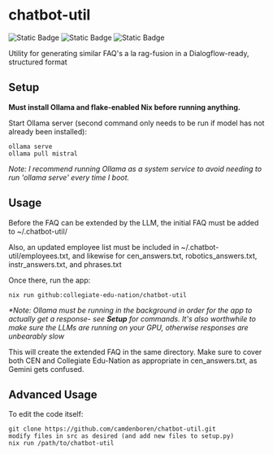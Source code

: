 # chatbot-util
![Static Badge](https://img.shields.io/badge/Version-0.2-blue)
![Static Badge](https://img.shields.io/badge/Platforms-Linux,_macOS-green)
![Static Badge](https://img.shields.io/badge/Powered_by_Nix-grey?logo=nixOS&logoColor=white)

Utility for generating similar FAQ's a la rag-fusion in a Dialogflow-ready, structured format

## Setup
<b>Must install Ollama and flake-enabled Nix before running anything.</b>

Start Ollama server (second command only needs to be run if model has not already been installed):

    ollama serve
    ollama pull mistral

<i>Note: I recommend running Ollama as a system service to avoid needing to run 'ollama serve' every time I boot.</i>

## Usage
Before the FAQ can be extended by the LLM, the initial FAQ must be added to ~/.chatbot-util/

Also, an updated employee list must be included in ~/.chatbot-util/employees.txt, and likewise for cen_answers.txt, robotics_answers.txt, instr_answers.txt, and phrases.txt

Once there, run the app:

    nix run github:collegiate-edu-nation/chatbot-util

<i>*Note: Ollama must be running in the background in order for the app to actually get a response- see <b>Setup</b> for commands. It's also worthwhile to make sure the LLMs are running on your GPU, otherwise responses are unbearably slow</i>

This will create the extended FAQ in the same directory. Make sure to cover both CEN and Collegiate Edu-Nation as appropriate in cen_answers.txt, as Gemini gets confused.


## Advanced Usage
To edit the code itself:

    git clone https://github.com/camdenboren/chatbot-util.git
    modify files in src as desired (and add new files to setup.py)
    nix run /path/to/chatbot-util
